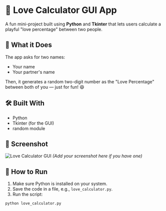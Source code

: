 # 💖 Love Calculator GUI App

A fun mini-project built using **Python** and **Tkinter** that lets users calculate a playful "love percentage" between two people.

## 🧠 What it Does

The app asks for two names:
- Your name
- Your partner's name

Then, it generates a random two-digit number as the "Love Percentage" between both of you — just for fun! 😄

## 🛠️ Built With

- Python
- Tkinter (for the GUI)
- random module

## 📸 Screenshot

![Love Calculator GUI](screenshot.png) *(Add your screenshot here if you have one)*

## 🚀 How to Run

1. Make sure Python is installed on your system.
2. Save the code in a file, e.g., `love_calculator.py`.
3. Run the script:

```bash
python love_calculator.py
